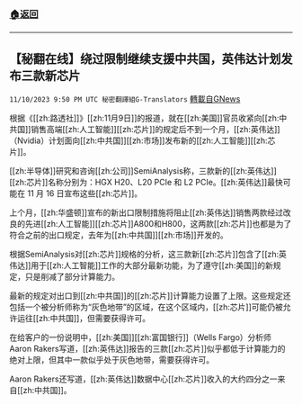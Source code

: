 ###  [:house:返回](README.md)
---


## 【秘翻在线】绕过限制继续支援中共国，英伟达计划发布三款新芯片
`11/10/2023 9:50 PM UTC 秘密翻譯組G-Translators` [轉載自GNews](https://gnews.org/articles/1958023)

        

根据《[[zh:路透社]]》[[zh:11月9日]]的报道，就在[[zh:美国]]官员收紧向[[zh:中共国]]销售高端[[zh:人工智能]][[zh:芯片]]的规定后不到一个月，[[zh:英伟达]]（Nvidia）计划面向[[zh:中共国]][[zh:市场]]发布新的[[zh:人工智能]][[zh:芯片]]。

[[zh:半导体]]研究和咨询[[zh:公司]]SemiAnalysis称，三款新的[[zh:英伟达]][[zh:芯片]]名称分别为：HGX H20、L20 PCIe 和 L2 PCIe。[[zh:英伟达]]最快可能在 11 月 16 日宣布这些[[zh:芯片]]。

上个月，[[zh:华盛顿]]宣布的新出口限制措施将阻止[[zh:英伟达]]销售两款经过改良的先进[[zh:人工智能]][[zh:芯片]]A800和H800，这两款[[zh:芯片]]也都是为了符合之前的出口规定，去年为[[zh:中共国]][[zh:市场]]开发的。

根据SemiAnalysis对[[zh:芯片]]规格的分析，这三款新[[zh:芯片]]包含了[[zh:英伟达]]用于[[zh:人工智能]]工作的大部分最新功能，为了遵守[[zh:美国]]的新规定，只是削减了部分计算能力。

最新的规定对出口到[[zh:中共国]]的[[zh:芯片]]计算能力设置了上限。这些规定还包括一个被分析师称为“灰色地带”的区域，在这个区域内，[[zh:芯片]]可能仍被允许运往[[zh:中共国]]，但需要获得许可。

在给客户的一份说明中，[[zh:美国]][[zh:富国银行]]（Wells Fargo）分析师Aaron Rakers写道，[[zh:英伟达]]报告的三款[[zh:芯片]]似乎都低于计算能力的绝对上限，但其中一款似乎处于灰色地带，需要获得许可。

Aaron Rakers还写道，[[zh:英伟达]]数据中心[[zh:芯片]]收入的大约四分之一来自[[zh:中共国]]。
